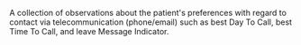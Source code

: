 A collection of observations about the patient's preferences with regard to contact via telecommunication (phone/email) such as best Day To Call, best Time To Call, and leave Message Indicator.
